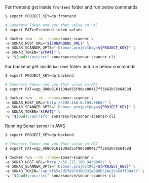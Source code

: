 For frontend get inside `frontend` folder and run below commands
```bash
$ export PROJECT_KEY=dp:frontend

# Generate Token and you that value in PAT
$ export PAT=<Frontend token value>

$ docker run --rm --name=sonar-scanner \
-e SONAR_HOST_URL="${SONARQUBE_URL}" \
-e SONAR_SCANNER_OPTS="-Dsonar.projectKey=${PROJECT_KEY}" \
-e SONAR_TOKEN="${PAT}" \
-v "$(pwd):/usr/src" sonarsource/sonar-scanner-cli
```

For backend get inside `backend` folder and run below commands
```bash
$ export PROJECT_KEY=dp:backend

# Generate Token and you that value in PAT
$ export PAT=sqp_9b8d9161130ad55f90ce80417ff3642b79b6458d

$ docker run --rm --name=sonar-scanner \
-e SONAR_HOST_URL="http://192.168.0.194:9000/" \
-e SONAR_SCANNER_OPTS="-Dsonar.projectKey=${PROJECT_KEY}" \
-e SONAR_TOKEN="${PAT}" \
-v "$(pwd):/usr/src" sonarsource/sonar-scanner-cli
```

Running Sonar server in AWS
```bash
$ export PROJECT_KEY=dp:backend

# Generate Token and you that value in PAT
$ export PAT=sqp_9b8d9161130ad55f90ce80417ff3642b79b6458d

$ docker run --rm --name=sonar-scanner \
-e SONAR_HOST_URL="http://52.221.180.94:9000/" \
-e SONAR_SCANNER_OPTS="-Dsonar.projectKey=${PROJECT_KEY}" \
-e SONAR_TOKEN="sqp_bf65e7d2fe970386832e68db524c2c0b9ff89a3c" \
-v "$(pwd):/usr/src" sonarsource/sonar-scanner-cli
```
